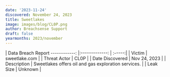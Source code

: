 ```yaml
---
date: '2023-11-24'
discovered: November 24, 2023
title: Sweetlakes
image: images/blog/CL0P.png
author: Breachsense Support
draft: false
yearmonths: 2023/november
---
```



| Data Breach Report
------------:     |:-------------:    | :-----:|
| Victim      | sweetlake.com      | 
| Threat Actor      | CL0P      | 
| Date Discovered      | Nov 24, 2023      | 
| Description      | Sweetlakes offers oil and gas exploration services.      | 
| Leak Size      | Unknown      | 

